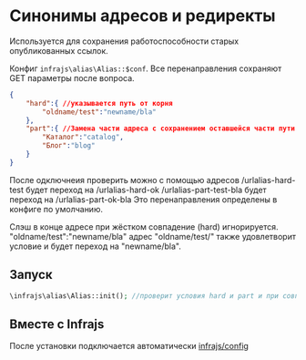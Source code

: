 # Синонимы адресов и редиректы

Используется для сохранения работоспособности старых опубликованных ссылок.

Конфиг ```infrajs\alias\Alias::$conf```. Все перенаправления сохраняют GET параметры после вопроса.
```json
{
	"hard":{ //указывается путь от корня
		"oldname/test":"newname/bla"
	},
	"part":{ //Замена части адреса с сохранением оставшейся части пути после слэша
		"Каталог":"catalog",
		"Блог":"blog"
	}
}
```

После одключнеия проверить можно с помощью адресов
/urlalias-hard-test будет переход на /urlalias-hard-ok
/urlalias-part-test-bla будет переход на /urlalias-part-ok-bla
Это перенаправления определены в конфиге по умолчанию.

Слэш в конце адресе при жёстком совпадение (hard) игнорируется. "oldname/test":"newname/bla" адрес "oldname/test/" также удовлетворит условие и будет переход на "newname/bla".

## Запуск
```php
\infrajs\alias\Alias::init(); //проверит условия hard и part и при совпадении выполнит 301 редирект
```

## Вместе с Infrajs
После установки подключается автоматически [infrajs/config](https://github.com/infrajs/config)

